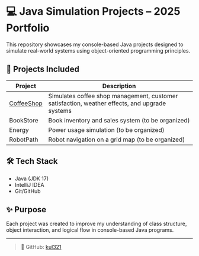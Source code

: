 # 💻 Java Simulation Projects – 2025 Portfolio

This repository showcases my console-based Java projects designed to simulate real-world systems using object-oriented programming principles.

## 📁 Projects Included

| Project | Description |
|--------|-------------|
| [CoffeeShop](./CoffeeShop) | Simulates coffee shop management, customer satisfaction, weather effects, and upgrade systems |
| BookStore | Book inventory and sales system (to be organized) |
| Energy | Power usage simulation (to be organized) |
| RobotPath | Robot navigation on a grid map (to be organized) |

## 🛠 Tech Stack
- Java (JDK 17)
- IntelliJ IDEA
- Git/GitHub

## ✨ Purpose
Each project was created to improve my understanding of class structure, object interaction, and logical flow in console-based Java programs.

---

> 👤 GitHub: [kul321](https://github.com/kul321)

